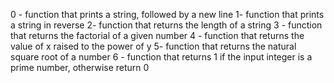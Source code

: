 0 - function that prints a string, followed by a new line
1- function that prints a string in reverse
2- function that returns the length of a string
3 - function that returns the factorial of a given number
4 - function that returns the value of x raised to the power of y
5- function that returns the natural square root of a number
6 - function that returns 1 if the input integer is a prime number, otherwise return 0
